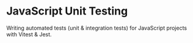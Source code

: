 # JavaScript Unit Testing

Writing automated tests (unit & integration tests) for JavaScript projects with Vitest & Jest.

